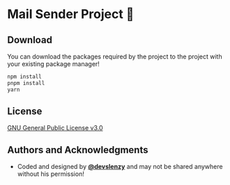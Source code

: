 # Mail Sender Project 🥳
## Download
You can download the packages required by the project to the project with your existing package manager!
```bash
npm install
pnpm install
yarn
```

## License
[GNU General Public License v3.0](https://www.gnu.org/licenses/gpl-3.0.html)

## Authors and Acknowledgments
- Coded and designed by **[@devslenzy](https://discord.com/users/1070795507082985524)** and may not be shared anywhere without his permission!
